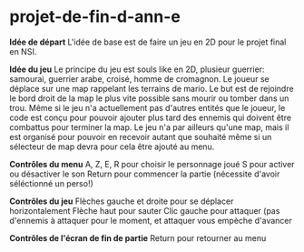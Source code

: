 # projet-de-fin-d-ann-e

**Idée de départ** L'idée de base est de faire un jeu en 2D pour le projet final en NSI.

**Idée du jeu**
Le principe du jeu est souls like en 2D, plusieur guerrier: samourai, guerrier arabe, croisé, homme de cromagnon.
Le joueur se déplace sur une map rappelant les terrains de mario. Le but est de rejoindre le bord droit de la map le plus vite possible sans mourir ou tomber dans un trou. Même si le jeu n'a actuellement pas d'autres entités que le joueur, le code est conçu pour pouvoir ajouter plus tard des ennemis qui doivent être combattus pour terminer la map.
Le jeu n'a par ailleurs qu'une map, mais il est organisé pour pouvoir en recevoir autant que souhaité même si un sélecteur de map devra pour cela être ajouté au menu.

**Contrôles du menu**
A, Z, E, R pour choisir le personnage joué
S pour activer ou désactiver le son
Return pour commencer la partie (nécessite d'avoir séléctionné un perso!)

**Contrôles du jeu**
Flèches gauche et droite pour se déplacer horizontalement
Flèche haut pour sauter
Clic gauche pour attaquer (pas d'ennemis à attaquer pour le moment, et attaquer vous empèche d'avancer

**Contrôles de l'écran de fin de partie**
Return pour retourner au menu
